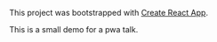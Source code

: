This project was bootstrapped with [Create React App](https://github.com/facebook/create-react-app).

This is a small demo for a pwa talk.
